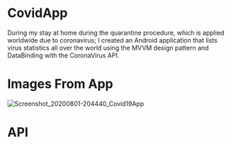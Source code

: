 # CovidApp

During my stay at home during the quarantine procedure, which is applied worldwide due to coronavirus; I created an Android application that lists virus statistics all over the world using the MVVM design pattern and DataBinding with the CoronaVirus API.

# Images From App

![Screenshot_20200801-204440_Covid19App](https://user-images.githubusercontent.com/68914325/89107783-1265a900-d43c-11ea-9b27-98f7bbad1480.jpg)

# API

